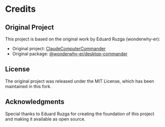 # Credits

## Original Project

This project is based on the original work by Eduard Ruzga (wonderwhy-er):
- Original project: [ClaudeComputerCommander](https://github.com/wonderwhy-er/ClaudeComputerCommander)
- Original package: [@wonderwhy-er/desktop-commander](https://www.npmjs.com/package/@wonderwhy-er/desktop-commander)

## License

The original project was released under the MIT License, which has been maintained in this fork.

## Acknowledgments

Special thanks to Eduard Ruzga for creating the foundation of this project and making it available as open source.
